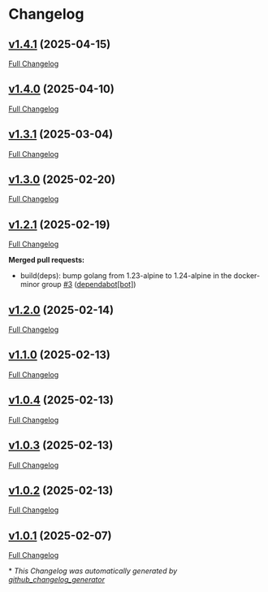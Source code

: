 # Changelog

## [v1.4.1](https://github.com/somaz94/env-output-setter/tree/v1.4.1) (2025-04-15)

[Full Changelog](https://github.com/somaz94/env-output-setter/compare/v1.4.0...v1.4.1)

## [v1.4.0](https://github.com/somaz94/env-output-setter/tree/v1.4.0) (2025-04-10)

[Full Changelog](https://github.com/somaz94/env-output-setter/compare/v1.3.1...v1.4.0)

## [v1.3.1](https://github.com/somaz94/env-output-setter/tree/v1.3.1) (2025-03-04)

[Full Changelog](https://github.com/somaz94/env-output-setter/compare/v1.3.0...v1.3.1)

## [v1.3.0](https://github.com/somaz94/env-output-setter/tree/v1.3.0) (2025-02-20)

[Full Changelog](https://github.com/somaz94/env-output-setter/compare/v1.2.1...v1.3.0)

## [v1.2.1](https://github.com/somaz94/env-output-setter/tree/v1.2.1) (2025-02-19)

[Full Changelog](https://github.com/somaz94/env-output-setter/compare/v1.2.0...v1.2.1)

**Merged pull requests:**

- build\(deps\): bump golang from 1.23-alpine to 1.24-alpine in the docker-minor group [\#3](https://github.com/somaz94/env-output-setter/pull/3) ([dependabot[bot]](https://github.com/apps/dependabot))

## [v1.2.0](https://github.com/somaz94/env-output-setter/tree/v1.2.0) (2025-02-14)

[Full Changelog](https://github.com/somaz94/env-output-setter/compare/v1.1.0...v1.2.0)

## [v1.1.0](https://github.com/somaz94/env-output-setter/tree/v1.1.0) (2025-02-13)

[Full Changelog](https://github.com/somaz94/env-output-setter/compare/v1.0.4...v1.1.0)

## [v1.0.4](https://github.com/somaz94/env-output-setter/tree/v1.0.4) (2025-02-13)

[Full Changelog](https://github.com/somaz94/env-output-setter/compare/v1.0.3...v1.0.4)

## [v1.0.3](https://github.com/somaz94/env-output-setter/tree/v1.0.3) (2025-02-13)

[Full Changelog](https://github.com/somaz94/env-output-setter/compare/v1.0.2...v1.0.3)

## [v1.0.2](https://github.com/somaz94/env-output-setter/tree/v1.0.2) (2025-02-13)

[Full Changelog](https://github.com/somaz94/env-output-setter/compare/v1.0.1...v1.0.2)

## [v1.0.1](https://github.com/somaz94/env-output-setter/tree/v1.0.1) (2025-02-07)

[Full Changelog](https://github.com/somaz94/env-output-setter/compare/v1.0.0...v1.0.1)



\* *This Changelog was automatically generated by [github_changelog_generator](https://github.com/github-changelog-generator/github-changelog-generator)*
